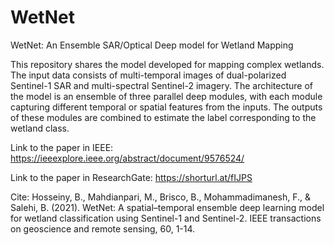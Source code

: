 # WetNet
WetNet: An Ensemble SAR/Optical Deep model for Wetland Mapping

This repository shares the model developed for mapping complex wetlands. The input data consists of multi-temporal images of dual-polarized Sentinel-1 SAR and multi-spectral Sentinel-2 imagery. The architecture of the model is an ensemble of three parallel deep modules, with each module capturing different temporal or spatial features from the inputs. The outputs of these modules are combined to estimate the label corresponding to the wetland class.

Link to the paper in IEEE: https://ieeexplore.ieee.org/abstract/document/9576524/

Link to the paper in ResearchGate: https://shorturl.at/fIJPS

Cite: Hosseiny, B., Mahdianpari, M., Brisco, B., Mohammadimanesh, F., & Salehi, B. (2021). WetNet: A spatial–temporal ensemble deep learning model for wetland classification using Sentinel-1 and Sentinel-2. IEEE transactions on geoscience and remote sensing, 60, 1-14.
